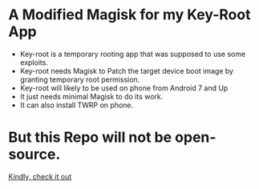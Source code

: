 # A Modified Magisk for my Key-Root App
- Key-root is a temporary rooting app that was supposed to use some exploits.
- Key-root needs Magisk to Patch the target device boot image by granting temporary root permission.
- Key-root will likely to be used on phone from Android 7 and Up 
- It just needs minimal Magisk to do its work.
- It can also install TWRP on phone.

# But this Repo will not be open-source.
[Kindly, check it out](https://github.com/1-2-Tree/Key-Root)
